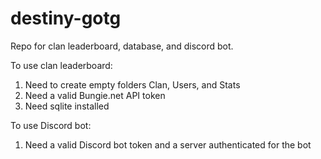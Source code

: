 # destiny-gotg
Repo for clan leaderboard, database, and discord bot.

To use clan leaderboard:
1. Need to create empty folders Clan, Users, and Stats
2. Need a valid Bungie.net API token
3. Need sqlite installed

To use Discord bot:
1. Need a valid Discord bot token and a server authenticated for the bot
